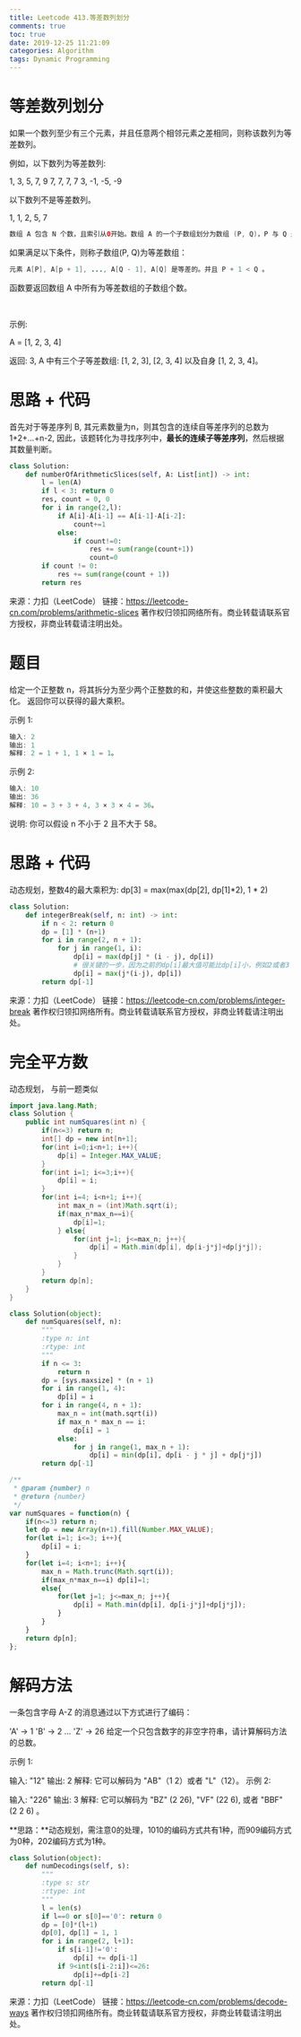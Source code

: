 ```yaml
---
title: Leetcode 413.等差数列划分
comments: true
toc: true
date: 2019-12-25 11:21:09
categories: Algorithm
tags: Dynamic Programming
---
```


# 等差数列划分

如果一个数列至少有三个元素，并且任意两个相邻元素之差相同，则称该数列为等差数列。

例如，以下数列为等差数列:

1, 3, 5, 7, 9
7, 7, 7, 7
3, -1, -5, -9

以下数列不是等差数列。

1, 1, 2, 5, 7
 
```java
数组 A 包含 N 个数，且索引从0开始。数组 A 的一个子数组划分为数组 (P, Q)，P 与 Q 是整数且满足 0<=P<Q<N 。
```
如果满足以下条件，则称子数组(P, Q)为等差数组：
```java
元素 A[P], A[p + 1], ..., A[Q - 1], A[Q] 是等差的。并且 P + 1 < Q 。
```
函数要返回数组 A 中所有为等差数组的子数组个数。

 

示例:

A = [1, 2, 3, 4]

返回: 3, A 中有三个子等差数组: [1, 2, 3], [2, 3, 4] 以及自身 [1, 2, 3, 4]。

# 思路 + 代码

首先对于等差序列 B, 其元素数量为n，则其包含的连续自等差序列的总数为 1+2+...+n-2, 
因此，该题转化为寻找序列中，**最长的连续子等差序列**，然后根据其数量判断。

```python
class Solution:
    def numberOfArithmeticSlices(self, A: List[int]) -> int:
        l = len(A)
        if l < 3: return 0
        res, count = 0, 0
        for i in range(2,l):
            if A[i]-A[i-1] == A[i-1]-A[i-2]:
                count+=1
            else:
                if count!=0:
                    res += sum(range(count+1))
                    count=0
        if count != 0:
            res += sum(range(count + 1))
        return res
```

来源：力扣（LeetCode）
链接：https://leetcode-cn.com/problems/arithmetic-slices
著作权归领扣网络所有。商业转载请联系官方授权，非商业转载请注明出处。

# 题目

给定一个正整数 n，将其拆分为至少两个正整数的和，并使这些整数的乘积最大化。 返回你可以获得的最大乘积。

示例 1:
```java
输入: 2
输出: 1
解释: 2 = 1 + 1, 1 × 1 = 1。
```
示例 2:
```java
输入: 10
输出: 36
解释: 10 = 3 + 3 + 4, 3 × 3 × 4 = 36。
```

说明: 你可以假设 n 不小于 2 且不大于 58。

# 思路 + 代码

动态规划，整数4的最大乘积为: dp[3] = max(max(dp[2], dp[1]*2), 1 * 2)

```python
class Solution:
    def integerBreak(self, n: int) -> int:
        if n < 2: return 0
        dp = [1] * (n+1)
        for i in range(2, n + 1):
            for j in range(1, i):
                dp[i] = max(dp[j] * (i - j), dp[i])
                # 很关键的一步，因为之前的dp[i]最大值可能比dp[i]小，例如2或者3
                dp[i] = max(j*(i-j), dp[i])
        return dp[-1]
```

来源：力扣（LeetCode）
链接：https://leetcode-cn.com/problems/integer-break
著作权归领扣网络所有。商业转载请联系官方授权，非商业转载请注明出处。

# 完全平方数

动态规划， 与前一题类似

```java
import java.lang.Math;
class Solution {
    public int numSquares(int n) {
        if(n<=3) return n;
        int[] dp = new int[n+1];
        for(int i=0;i<n+1; i++){
            dp[i] = Integer.MAX_VALUE;
        }
        for(int i=1; i<=3;i++){
            dp[i] = i;
        }
        for(int i=4; i<n+1; i++){
            int max_n = (int)Math.sqrt(i);
            if(max_n*max_n==i){
                dp[i]=1;
            } else{
                for(int j=1; j<=max_n; j++){
                    dp[i] = Math.min(dp[i], dp[i-j*j]+dp[j*j]);
                }
            }
        }
        return dp[n];
    }
}
```

```python
class Solution(object):
    def numSquares(self, n):
        """
        :type n: int
        :rtype: int
        """
        if n <= 3:
            return n
        dp = [sys.maxsize] * (n + 1)
        for i in range(1, 4):
            dp[i] = i
        for i in range(4, n + 1):
            max_n = int(math.sqrt(i))
            if max_n * max_n == i:
                dp[i] = 1
            else:
                for j in range(1, max_n + 1):
                    dp[i] = min(dp[i], dp[i - j * j] + dp[j*j])
        return dp[-1]
```

```javascript
/**
 * @param {number} n
 * @return {number}
 */
var numSquares = function(n) {
    if(n<=3) return n;
    let dp = new Array(n+1).fill(Number.MAX_VALUE);
    for(let i=1; i<=3; i++){
        dp[i] = i;
    }
    for(let i=4; i<n+1; i++){
        max_n = Math.trunc(Math.sqrt(i));
        if(max_n*max_n==i) dp[i]=1;
        else{
            for(let j=1; j<=max_n; j++){
                dp[i] = Math.min(dp[i], dp[i-j*j]+dp[j*j]);
            }
        } 
    }
    return dp[n];
};
```

# 解码方法

一条包含字母 A-Z 的消息通过以下方式进行了编码：

'A' -> 1
'B' -> 2
...
'Z' -> 26
给定一个只包含数字的非空字符串，请计算解码方法的总数。

示例 1:

输入: "12"
输出: 2
解释: 它可以解码为 "AB"（1 2）或者 "L"（12）。
示例 2:

输入: "226"
输出: 3
解释: 它可以解码为 "BZ" (2 26), "VF" (22 6), 或者 "BBF" (2 2 6) 。

**思路：**动态规划，需注意0的处理，1010的编码方式共有1种，而909编码方式为0种，202编码方式为1种。

```python
class Solution(object):
    def numDecodings(self, s):
        """
        :type s: str
        :rtype: int
        """
        l = len(s)
        if l==0 or s[0]=='0': return 0
        dp = [0]*(l+1)
        dp[0], dp[1] = 1, 1
        for i in range(2, l+1):
            if s[i-1]!='0':
                dp[i] += dp[i-1]
            if 9<int(s[i-2:i])<=26:
                dp[i]+=dp[i-2]
        return dp[-1]      
```

来源：力扣（LeetCode）
链接：https://leetcode-cn.com/problems/decode-ways
著作权归领扣网络所有。商业转载请联系官方授权，非商业转载请注明出处。